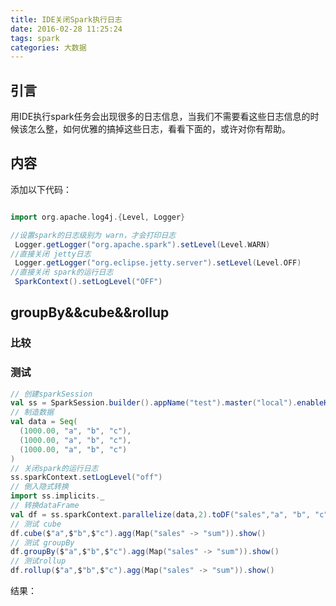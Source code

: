 ```yaml
---
title: IDE关闭Spark执行日志
date: 2016-02-28 11:25:24
tags: spark
categories: 大数据
---
```


## 引言

用IDE执行spark任务会出现很多的日志信息，当我们不需要看这些日志信息的时候该怎么整，如何优雅的搞掉这些日志，看看下面的，或许对你有帮助。

## 内容

添加以下代码：

```scala

import org.apache.log4j.{Level, Logger}

//设置spark的日志级别为 warn，才会打印日志
 Logger.getLogger("org.apache.spark").setLevel(Level.WARN)
//直接关闭 jetty日志  
 Logger.getLogger("org.eclipse.jetty.server").setLevel(Level.OFF)
//直接关闭 spark的运行日志
 SparkContext().setLogLevel("OFF")

```

## groupBy&&cube&&rollup

### 比较

### 测试

```scala
// 创建sparkSession
val ss = SparkSession.builder().appName("test").master("local").enableHiveSupport().getOrCreate()
// 制造数据
val data = Seq(
  (1000.00, "a", "b", "c"),
  (1000.00, "a", "b", "c"),
  (1000.00, "a", "b", "c")
)
// 关闭spark的运行日志
ss.sparkContext.setLogLevel("off")
// 倒入隐式转换
import ss.implicits._
// 转换dataFrame
val df = ss.sparkContext.parallelize(data,2).toDF("sales","a", "b", "c")
// 测试 cube
df.cube($"a",$"b",$"c").agg(Map("sales" -> "sum")).show()
// 测试 groupBy
df.groupBy($"a",$"b",$"c").agg(Map("sales" -> "sum")).show()
// 测试rollup
df.rollup($"a",$"b",$"c").agg(Map("sales" -> "sum")).show()

```

结果：


